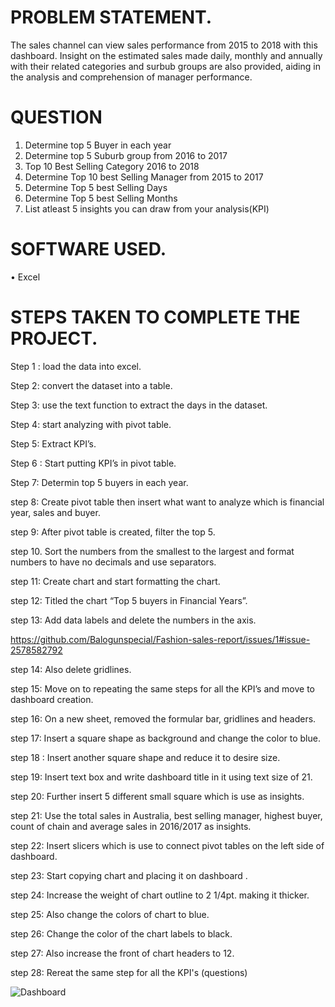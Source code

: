 
# PROBLEM STATEMENT.
The sales channel can view sales performance from 2015 to 2018 with this dashboard. Insight on the estimated sales made daily, monthly and annually with their related categories and surbub groups are also provided, aiding in the analysis and comprehension of manager performance.

# QUESTION
1.  Determine top 5 Buyer in each year						
2.  Determine top 5 Suburb group from 2016 to 2017						
3.  Top 10 Best Selling Category 2016 to 2018						
4.  Determine Top 10 best Selling Manager from 2015 to 2017						
5. Determine Top 5 best Selling Days						
6. Determine Top 5 best Selling Months						
7.  List atleast 5 insights you can draw from your analysis(KPI)						


# SOFTWARE USED.
•	Excel

# STEPS TAKEN TO COMPLETE THE PROJECT.
Step 1 : load the data into excel.

Step 2: convert the dataset into a table.

Step 3:  use the text function to extract the days in the dataset.

Step 4: start analyzing with pivot table.

Step 5: Extract KPI’s.

Step 6 : Start putting KPI’s in pivot table.

Step 7: Determin top 5 buyers in each year.

step 8: Create pivot table then insert what want to analyze which is financial year, sales and buyer. 

step 9:	After pivot table is created, filter the top 5.

step 10. Sort the numbers from the smallest to the largest and format numbers to have no decimals and use separators. 

step 11: Create chart and start formatting the chart.

step 12: Titled the chart “Top 5 buyers in Financial Years”.

step 13: Add data labels and delete the numbers in the axis.

https://github.com/Balogunspecial/Fashion-sales-report/issues/1#issue-2578582792

step 14: Also delete gridlines.

step 15: Move on to repeating the same steps for all the KPI’s and move to dashboard creation.

step 16: On a new sheet, removed the formular bar, gridlines and headers. 

step 17: Insert a square shape as background and change the color to blue.

step 18	: Insert another square shape and reduce it to desire size.

step 19: Insert text box and write dashboard title in it using text size of 21.

step 20: Further insert 5 different small square which  is use as insights.

step 21: Use the total sales in Australia, best selling manager, highest buyer, count of chain and average sales in 2016/2017 as insights.

step 22: Insert slicers which is use to connect pivot tables on the left side of dashboard.

step 23: Start copying chart and placing it on dashboard .

step 24: Increase the weight of chart outline to 2 1/4pt. making it thicker. 

step 25: Also change  the colors of chart to blue.

step 26: Change the color of the chart labels to black.

step 27: Also increase the front of chart headers to 12. 

step 28: Rereat the same step for all the KPI's (questions)

![Dashboard](https://github.com/user-attachments/assets/3d0ad0f7-b7a4-437b-a7ae-0842362362d1)

